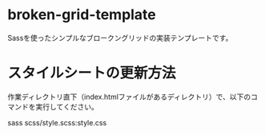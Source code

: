 # broken-grid-template
Sassを使ったシンプルなブロークングリッドの実装テンプレートです。

# スタイルシートの更新方法
作業ディレクトリ直下（index.htmlファイルがあるディレクトリ）で、以下のコマンドを実行してください。

sass scss/style.scss:style.css
